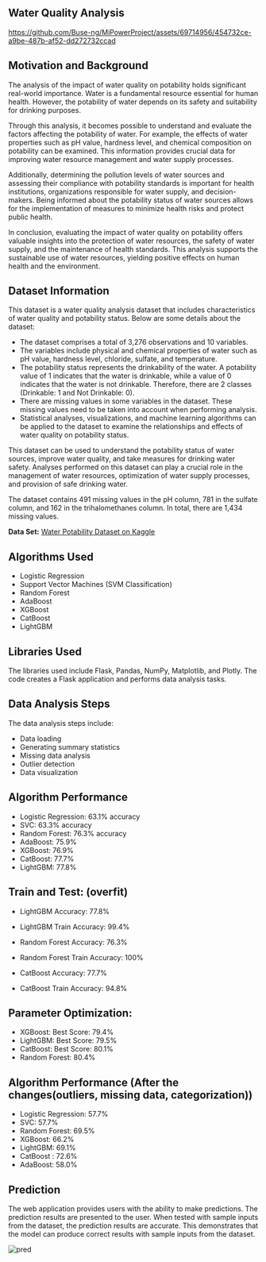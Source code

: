 ## Water Quality Analysis

https://github.com/Buse-ng/MiPowerProject/assets/69714956/454732ce-a9be-487b-af52-dd272732ccad

## Motivation and Background
The analysis of the impact of water quality on potability holds significant real-world importance. Water is a fundamental resource essential for human health. However, the potability of water depends on its safety and suitability for drinking purposes.

Through this analysis, it becomes possible to understand and evaluate the factors affecting the potability of water. For example, the effects of water properties such as pH value, hardness level, and chemical composition on potability can be examined. This information provides crucial data for improving water resource management and water supply processes.

Additionally, determining the pollution levels of water sources and assessing their compliance with potability standards is important for health institutions, organizations responsible for water supply, and decision-makers. Being informed about the potability status of water sources allows for the implementation of measures to minimize health risks and protect public health.

In conclusion, evaluating the impact of water quality on potability offers valuable insights into the protection of water resources, the safety of water supply, and the maintenance of health standards. This analysis supports the sustainable use of water resources, yielding positive effects on human health and the environment.

## Dataset Information
This dataset is a water quality analysis dataset that includes characteristics of water quality and potability status. Below are some details about the dataset:

- The dataset comprises a total of 3,276 observations and 10 variables.
- The variables include physical and chemical properties of water such as pH value, hardness level, chloride, sulfate, and temperature.
- The potability status represents the drinkability of the water. A potability value of 1 indicates that the water is drinkable, while a value of 0 indicates that the water is not drinkable. Therefore, there are 2 classes (Drinkable: 1 and Not Drinkable: 0).
- There are missing values in some variables in the dataset. These missing values need to be taken into account when performing analysis.
- Statistical analyses, visualizations, and machine learning algorithms can be applied to the dataset to examine the relationships and effects of water quality on potability status.

This dataset can be used to understand the potability status of water sources, improve water quality, and take measures for drinking water safety. Analyses performed on this dataset can play a crucial role in the management of water resources, optimization of water supply processes, and provision of safe drinking water.

The dataset contains 491 missing values in the pH column, 781 in the sulfate column, and 162 in the trihalomethanes column. In total, there are 1,434 missing values.

**Data Set:** [Water Potability Dataset on Kaggle](https://www.kaggle.com/datasets/adityakadiwal/water-potability)

## Algorithms Used
- Logistic Regression
- Support Vector Machines (SVM Classification)
- Random Forest
- AdaBoost
- XGBoost
- CatBoost
- LightGBM

## Libraries Used
The libraries used include Flask, Pandas, NumPy, Matplotlib, and Plotly. The code creates a Flask application and performs data analysis tasks.

## Data Analysis Steps
The data analysis steps include:
- Data loading
- Generating summary statistics
- Missing data analysis
- Outlier detection
- Data visualization

## Algorithm Performance
- Logistic Regression: 63.1% accuracy
- SVC: 63.3% accuracy
- Random Forest: 76.3% accuracy
- AdaBoost: 75.9% 
- XGBoost: 76.9% 
- CatBoost: 77.7% 
- LightGBM: 77.8% 

## Train and Test: (overfit)
- LightGBM Accuracy: 77.8% 
- LightGBM Train Accuracy: 99.4%

- Random Forest Accuracy: 76.3% 
- Random Forest Train Accuracy: 100%

- CatBoost Accuracy: 77.7% 
- CatBoost Train Accuracy: 94.8%

## Parameter Optimization:
- XGBoost: Best Score: 79.4% 
- LightGBM: Best Score: 79.5% 
- CatBoost: Best Score: 80.1%
- Random Forest: 80.4% 

## Algorithm Performance (After the changes(outliers, missing data, categorization))
- Logistic Regression: 57.7% 
- SVC: 57.7% 
- Random Forest: 69.5% 
- XGBoost: 66.2%
- LightGBM: 69.1%
- CatBoost : 72.6%
- AdaBoost: 58.0%

## Prediction
The web application provides users with the ability to make predictions. The prediction results are presented to the user. When tested with sample inputs from the dataset, the prediction results are accurate. This demonstrates that the model can produce correct results with sample inputs from the dataset.

![pred](https://github.com/Buse-ng/MiPowerProject/assets/69714956/853c5d5e-a938-4f6b-929f-fe1fcdddf47f)
